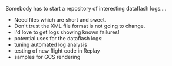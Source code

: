 Somebody has to start a repository of interesting dataflash logs....

- Need files which are short and sweet.
- Don't trust the XML file format is not going to change.
- I'd love to get logs showing known failures!
- potential uses for the dataflash logs:
 - tuning automated log analysis
 - testing of new flight code in Replay
 - samples for GCS rendering
